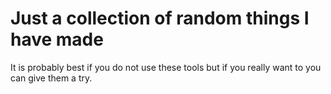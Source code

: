 # Just a collection of random things I have made
It is probably best if you do not use these tools but if you really want to you can give them a try.
